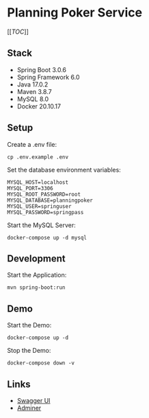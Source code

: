 # Planning Poker Service

[[_TOC_]]

## Stack

- Spring Boot 3.0.6
- Spring Framework 6.0
- Java 17.0.2
- Maven 3.8.7
- MySQL 8.0
- Docker 20.10.17

## Setup

Create a .env file:
```shell
cp .env.example .env
```

Set the database environment variables:
```text
MYSQL_HOST=localhost
MYSQL_PORT=3306
MYSQL_ROOT_PASSWORD=root
MYSQL_DATABASE=planningpoker
MYSQL_USER=springuser
MYSQL_PASSWORD=springpass
```

Start the MySQL Server:
```shell
docker-compose up -d mysql
```

## Development

Start the Application:
```shell
mvn spring-boot:run
```

## Demo

Start the Demo:
```shell
docker-compose up -d
```

Stop the Demo:
```shell
docker-compose down -v
```

## Links
- [Swagger UI](http://localhost:8080/swagger-ui/index.html#/)
- [Adminer](http://localhost:8085)
